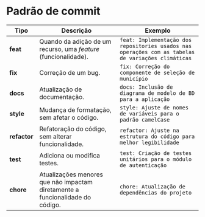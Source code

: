 # Padrão de commit

| Tipo         | Descrição                                                                     | Exemplo                                                                                            |
| ------------ | ----------------------------------------------------------------------------- | -------------------------------------------------------------------------------------------------- |
| **feat**     | Quando da adição de um recurso, uma _feature_ (funcionalidade).               | `feat: Implementação dos repositories usados nas operações com as tabelas de variações climáticas` |
| **fix**      | Correção de um bug.                                                           | `fix: Correção do componente de seleção de município`                                              |
| **docs**     | Atualização de documentação.                                                  | `docs: Inclusão de diagrama de modelo de BD para a aplicação`                                      |
| **style**    | Mudança de formatação, sem afetar o código.                                   | `style: Ajuste de nomes de variáveis para o padrão camelCase`                                      |
| **refactor** | Refatoração do código, sem alterar funcionalidade.                            | `refactor: Ajuste na estrutura do código para melhor legibilidade`                                 |
| **test**     | Adiciona ou modifica testes.                                                  | `test: Criação de testes unitários para o módulo de autenticação`                                  |
| **chore**    | Atualizações menores que não impactam diretamente a funcionalidade do código. | `chore: Atualização de dependências do projeto`                                                    |
